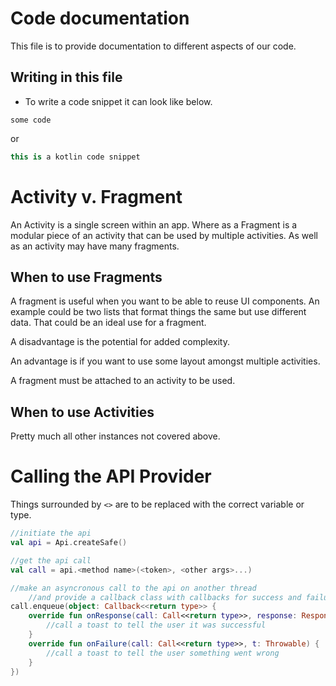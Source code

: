 # Code documentation

This file is to provide documentation to different aspects of our code.

## Writing in this file

* To write a code snippet it can look like below.

```
some code
```

or

```kotlin
this is a kotlin code snippet
```


# Activity v. Fragment
An Activity is a single screen within an app. Where as a Fragment is a modular piece of an activity that can be used by multiple activities. As well as an activity may have many fragments.

## When to use Fragments
A fragment is useful when you want to be able to reuse UI components. An example could be two lists that format things the same but use different data. That could be an ideal use for a fragment.

A disadvantage is the potential for added complexity.

An advantage is if you want to use some layout amongst multiple activities.

A fragment must be attached to an activity to be used.

## When to use Activities
Pretty much all other instances not covered above.


# Calling the API Provider
Things surrounded by `<>` are to be replaced with the correct variable or type.

```kotlin
//initiate the api
val api = Api.createSafe()

//get the api call
val call = api.<method name>(<token>, <other args>...)

//make an asyncronous call to the api on another thread
    //and provide a callback class with callbacks for success and failure
call.enqueue(object: Callback<<return type>> {
    override fun onResponse(call: Call<<return type>>, response: Response<<return type>>) {
        //call a toast to tell the user it was successful
    }
    override fun onFailure(call: Call<<return type>>, t: Throwable) {
        //call a toast to tell the user something went wrong
    }
})
```
